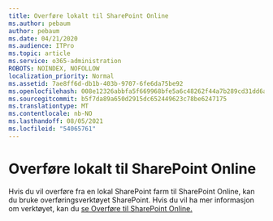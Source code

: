 ```yaml
---
title: Overføre lokalt til SharePoint Online
ms.author: pebaum
author: pebaum
ms.date: 04/21/2020
ms.audience: ITPro
ms.topic: article
ms.service: o365-administration
ROBOTS: NOINDEX, NOFOLLOW
localization_priority: Normal
ms.assetid: 7ae8ff6d-db1b-403b-9707-6fe6da75be92
ms.openlocfilehash: 008e12326abbfa5f669968bfe5a6c48262f44a7b289cd31dd6a229f78d268a34
ms.sourcegitcommit: b5f7da89a650d2915dc652449623c78be6247175
ms.translationtype: MT
ms.contentlocale: nb-NO
ms.lasthandoff: 08/05/2021
ms.locfileid: "54065761"
---
```

# <a name="migrate-on-premises-to-sharepoint-online"></a>Overføre lokalt til SharePoint Online

Hvis du vil overføre fra en lokal SharePoint farm til SharePoint Online, kan du bruke overføringsverktøyet SharePoint. Hvis du vil ha mer informasjon om verktøyet, kan du [se Overføre til SharePoint Online.](https://go.microsoft.com/fwlink/?linkid=2019574)
  

